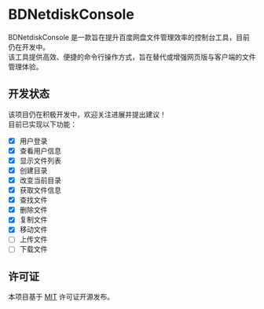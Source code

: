# BDNetdiskConsole

BDNetdiskConsole 是一款旨在提升百度网盘文件管理效率的控制台工具，目前仍在开发中。  
该工具提供高效、便捷的命令行操作方式，旨在替代或增强网页版与客户端的文件管理体验。

## 开发状态
该项目仍在积极开发中，欢迎关注进展并提出建议！  
目前已实现以下功能：

- [x] 用户登录
- [x] 查看用户信息
- [x] 显示文件列表
- [x] 创建目录
- [x] 改变当前目录
- [x] 获取文件信息
- [x] 查找文件
- [x] 删除文件
- [x] 复制文件
- [x] 移动文件
- [ ] 上传文件
- [ ] 下载文件

## 许可证
本项目基于 [MIT](./LICENSE) 许可证开源发布。